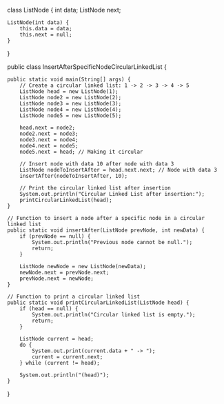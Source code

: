 class ListNode {
    int data;
    ListNode next;

    ListNode(int data) {
        this.data = data;
        this.next = null;
    }
}

public class InsertAfterSpecificNodeCircularLinkedList {

    public static void main(String[] args) {
        // Create a circular linked list: 1 -> 2 -> 3 -> 4 -> 5
        ListNode head = new ListNode(1);
        ListNode node2 = new ListNode(2);
        ListNode node3 = new ListNode(3);
        ListNode node4 = new ListNode(4);
        ListNode node5 = new ListNode(5);

        head.next = node2;
        node2.next = node3;
        node3.next = node4;
        node4.next = node5;
        node5.next = head; // Making it circular

        // Insert node with data 10 after node with data 3
        ListNode nodeToInsertAfter = head.next.next; // Node with data 3
        insertAfter(nodeToInsertAfter, 10);

        // Print the circular linked list after insertion
        System.out.println("Circular Linked List after insertion:");
        printCircularLinkedList(head);
    }

    // Function to insert a node after a specific node in a circular linked list
    public static void insertAfter(ListNode prevNode, int newData) {
        if (prevNode == null) {
            System.out.println("Previous node cannot be null.");
            return;
        }

        ListNode newNode = new ListNode(newData);
        newNode.next = prevNode.next;
        prevNode.next = newNode;
    }

    // Function to print a circular linked list
    public static void printCircularLinkedList(ListNode head) {
        if (head == null) {
            System.out.println("Circular linked list is empty.");
            return;
        }

        ListNode current = head;
        do {
            System.out.print(current.data + " -> ");
            current = current.next;
        } while (current != head);

        System.out.println("(head)");
    }
}
